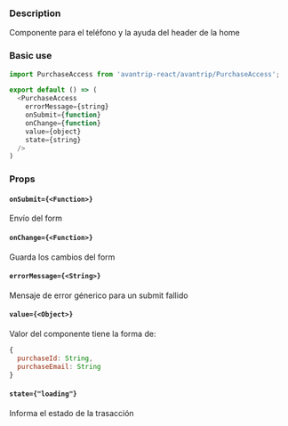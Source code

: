### Description
Componente para el teléfono y la ayuda del header de la home

### Basic use

```javascript
import PurchaseAccess from 'avantrip-react/avantrip/PurchaseAccess';

export default () => (
  <PurchaseAccess
    errorMessage={string}
    onSubmit={function}
    onChange={function}
    value={object}
    state={string}
  />
)
```

### Props

#### `onSubmit={<Function>}`
Envío del form

#### `onChange={<Function>}`
Guarda los cambios del form

#### `errorMessage={<String>}`
Mensaje de error génerico para un submit fallido

#### `value={<Object>}`
Valor del componente tiene la forma de:
```javascript
{
  purchaseId: String,
  purchaseEmail: String
}
```

#### `state={"loading"}`
Informa el estado de la trasacción
